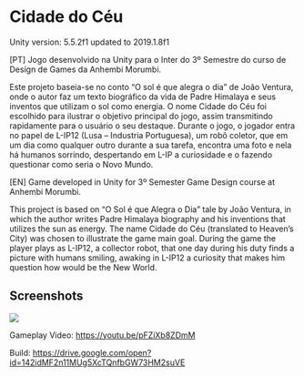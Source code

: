 # Cidade do Céu

Unity version: 5.5.2f1 updated to 2019.1.8f1

[PT] Jogo desenvolvido na Unity para o Inter do 3º Semestre do curso de Design de Games da Anhembi Morumbi.

Este projeto baseia-se no conto “O sol é que alegra o dia” de João Ventura, onde o autor faz um texto biográfico da vida de Padre Himalaya e seus inventos que utilizam o sol como energia.
O nome Cidade do Céu foi escolhido para ilustrar o objetivo principal do jogo, assim transmitindo rapidamente para o usuário o seu destaque.
Durante o jogo, o jogador entra no papel de L-IP12 (Lusa – Industria Portuguesa), um robô coletor, que em um dia como qualquer outro durante a sua tarefa, encontra uma foto e nela há humanos sorrindo, despertando em L-IP a curiosidade e o fazendo questionar como seria o Novo Mundo.

[EN] Game developed in Unity for 3º Semester Game Design course at Anhembi Morumbi.

This project is based on “O Sol é que Alegra o Dia” tale by João Ventura, in which the author writes Padre Himalaya biography and his inventions that utilizes the sun as energy.
The name Cidade do Céu (translated to Heaven’s City) was chosen to illustrate the game main goal.
During the game the player plays as L-IP12, a collector robot, that one day during his duty finds a picture with humans smiling, awaking in L-IP12 a curiosity that makes him question how would be the New World.

## Screenshots

![](Images/thumbnail.png)

Gameplay Video: https://youtu.be/pFZiXb8ZDmM

Build: https://drive.google.com/open?id=142idMF2n11MUg5XcTQnfbGW73HM2suVE
